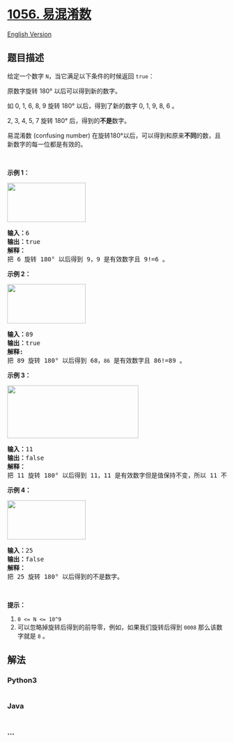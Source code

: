 # [1056. 易混淆数](https://leetcode-cn.com/problems/confusing-number)

[English Version](/solution/1000-1099/1056.Confusing%20Number/README_EN.md)

## 题目描述

<!-- 这里写题目描述 -->
<p>给定一个数字 <code>N</code>，当它满足以下条件的时候返回 <code>true</code>：</p>

<p>原数字旋转 180° 以后可以得到新的数字。</p>

<p>如 0, 1, 6, 8, 9 旋转 180° 以后，得到了新的数字 0, 1, 9, 8, 6 。</p>

<p>2, 3, 4, 5, 7 旋转 180° 后，得到的<strong>不是</strong>数字。</p>

<p>易混淆数 (confusing number) 在旋转180°以后，可以得到和原来<strong>不同</strong>的数，且新数字的每一位都是有效的。</p>

<p> </p>

<p><strong>示例 1：</strong></p>

<p><img alt="" src="https://assets.leetcode.com/uploads/2019/03/23/1268_1.png" style="height: 90px; width: 180px;"></p>

<pre><strong>输入：</strong>6
<strong>输出：</strong>true
<strong>解释： 
</strong>把 6 旋转 180° 以后得到 9，9 是有效数字且 9!=6 。
</pre>

<p><strong>示例 2：</strong></p>

<p><img alt="" src="https://assets.leetcode.com/uploads/2019/03/23/1268_2.png" style="height: 90px; width: 180px;"></p>

<pre><strong>输入：</strong>89
<strong>输出：</strong>true
<strong>解释: 
</strong>把 89 旋转 180° 以后得到 68，<code>86</code> 是有效数字且 86!=89 。
</pre>

<p><strong>示例 3：</strong></p>

<p><img alt="" src="https://assets.leetcode.com/uploads/2019/03/26/1268_3.png" style="height: 121px; width: 301px;"></p>

<pre><strong>输入：</strong>11
<strong>输出：</strong>false
<strong>解释：
</strong>把 11 旋转 180° 以后得到 11，11 是有效数字但是值保持不变，所以 11 不是易混淆数字。 
</pre>

<p><strong>示例 4：</strong></p>

<p><img alt="" src="https://assets.leetcode.com/uploads/2019/03/23/1268_4.png" style="height: 90px; width: 180px;"></p>

<pre><strong>输入：</strong>25
<strong>输出：</strong>false
<strong>解释：</strong>
把 25 旋转 180° 以后得到的不是数字。
</pre>

<p> </p>

<p><strong>提示：</strong></p>

<ol>
	<li><code>0 <= N <= 10^9</code></li>
	<li>可以忽略掉旋转后得到的前导零，例如，如果我们旋转后得到 <code>0008</code> 那么该数字就是 <code>8</code> 。</li>
</ol>

## 解法

<!-- 这里可写通用的实现逻辑 -->

<!-- tabs:start -->

### **Python3**

<!-- 这里可写当前语言的特殊实现逻辑 -->

```python

```

### **Java**

<!-- 这里可写当前语言的特殊实现逻辑 -->

```java

```

### **...**

```

```

<!-- tabs:end -->
